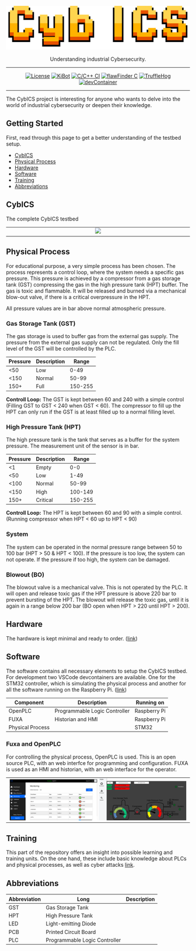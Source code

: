 <p align="center">
  <img alt="CybICS Logo" src="doc/CybICS_logo.png" height="120" />
  <p align="center">Understanding industrial Cybersecurity.</p>
</p>

---

<div align="center">

[![License](https://img.shields.io/badge/license-MIT%20License-32c955)](/LICENSE)
[![KiBot](https://github.com/mniedermaier/CybICS/actions/workflows/kibotVerify.yml/badge.svg)](https://github.com/mniedermaier/CybICS/actions/workflows/kibotVerify.yml)
[![C/C++ CI](https://github.com/mniedermaier/CybICS/actions/workflows/buildTest.yml/badge.svg)](https://github.com/mniedermaier/CybICS/actions/workflows/buildTest.yml)
[![flawFinder C](https://github.com/mniedermaier/CybICS/actions/workflows/flawfinder.yml/badge.svg)](https://github.com/mniedermaier/CybICS/actions/workflows/flawfinder.yml)
[![TruffleHog](https://github.com/mniedermaier/CybICS/actions/workflows/trufflehog.yaml/badge.svg)](https://github.com/mniedermaier/CybICS/actions/workflows/trufflehog.yaml)
[![devContainer](https://github.com/mniedermaier/CybICS/actions/workflows/devContainer.yml/badge.svg)](https://github.com/mniedermaier/CybICS/actions/workflows/devContainer.yml)

</div>

---

The CybICS project is interesting for anyone who wants to delve into the world of industrial cybersecurity or deepen their knowledge.

## Getting Started

First, read through this page to get a better understanding of the testbed setup.

 - [CybICS](#cybics)
 - [Physical Process](#physical)
 - [Hardware](#hardware)
 - [Software](#software)
 - [Training](#training)
 - [Abbreviations](#abbreviations)

## CybICS  <a id="cybics"></a>
The complete CybICS testbed 

<table align="center"><tr><td align="center" width="9999">
<img src="doc/cybics.png" width=99%></img>
</td></tr></table>

## Physical Process  <a id="physical"></a>
For educational purpose, a very simple process has been chosen.
The process represents a control loop, where the system needs a specific gas pressure.
This pressure is achieved by a compressor from a gas storage tank (GST) compressing the gas in the high pressure tank (HPT) buffer.
The gas is toxic and flammable.
It will be released and burned via a mechanical blow-out valve, if there is a critical overpressure in the HPT.

All pressure values are in bar above normal atmospheric pressure.

### Gas Storage Tank (GST)
The gas storage is used to buffer gas from the external gas supply.
The pressure from the external gas supply can not be regulated.
Only the fill level of the GST will be controlled by the PLC.

| Pressure    | Description | Range       |
| ----------- | ----------- | ----------- |
| <50         | Low         | 0-49        | 
| <150        | Normal      | 50-99       |
| 150+        | Full        | 150-255     |

**Controll Loop:**
The GST is kept between 60 and 240 with a simple control (Filling GST to GST < 240 when GST < 60).
The compressor to fill up the HPT can only run if the GST is at least filled up to a normal filling level.

### High Pressure Tank (HPT)
The high pressure tank is the tank that serves as a buffer for the system pressure.
The measurement unit of the sensor is in bar.

| Pressure    | Description | Range       |
| ----------- | ----------- | ----------- |
| <1          | Empty       | 0-0         |
| <50         | Low         | 1-49        |
| <100        | Normal      | 50-99       |
| <150        | High        | 100-149     |
| 150+        | Critical    | 150-255     |

**Controll Loop:**
The HPT is kept between 60 and 90 with a simple control.
(Running compressor when HPT < 60 up to HPT < 90)

### System
The system can be operated in the normal pressure range between 50 to 100 bar (HPT > 50 & HPT < 100).
If the pressure is too low, the system can not operate.
If the pressure if too high, the system can be damaged.

### Blowout (BO)
The blowout valve is a mechanical valve.
This is not operated by the PLC.
It will open and release toxic gas if the HPT pressure is above 220 bar to prevent bursting of the HPT.
The blowout will release the toxic gas, until it is again in a range below 200 bar (BO open when HPT > 220 until HPT > 200).


## Hardware  <a id="hardware"></a>
The hardware is kept minimal and ready to order.
([link](hardware/README.md))

## Software  <a id="software"></a>
The software contains all necessary elements to setup the CybICS testbed.
For development two VSCode devcontainers are available.
One for the STM32 controller, which is simulating the physical process and another for all the software running on the Raspberry Pi.
([link](software/README.md))

| Component        | Description                   | Running on   |
| ---------------- | ----------------------------- | ------------ |
| OpenPLC          | Programmable Logic Controller | Raspberry Pi |
| FUXA             | Historian and HMI             | Raspberry Pi |
| Physical Process |                               | STM32        |

### Fuxa and OpenPLC
For controlling the physical process, OpenPLC is used.
This is an open source PLC, with an web interfce for programming and configuration.
FUXA is used as an HMI and historian, with an web interface for the operator.

<table align="center"><tr><td align="center" width="9999">
<img src="doc/openplc.png" width=49%></img>
<img src="doc/fuxa.png" width=49%></img>
</td></tr></table>

## Training  <a id="training"></a>
This part of the repository offers an insight into possible learning and training units.
On the one hand, these include basic knowledge about PLCs and physical processes, as well as cyber attacks [link](training/README.md).

## Abbreviations  <a id="abbreviations"></a>
| Abbreviation | Long                            | Description |
| ------------ | ------------------------------- | ----------- |
| GST          | Gas Storage Tank                |             |
| HPT          | High Pressure Tank              |             |
| LED          | Light-emitting Diode            |             |
| PCB          | Printed Circuit Board           |             |
| PLC          | Programmable Logic Controller   |             |
